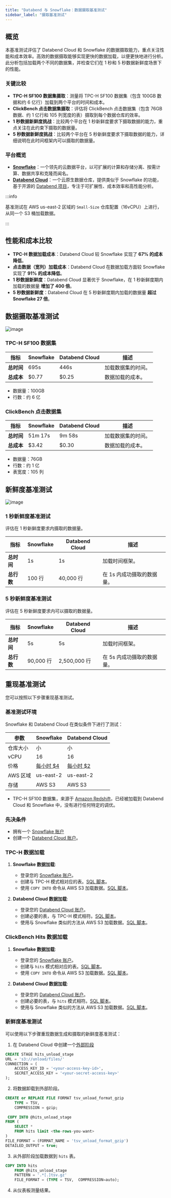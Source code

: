```yaml
---
title: "Databend 与 Snowflake：数据摄取基准测试"
sidebar_label: "摄取基准测试"
---
```


## 概览

本基准测试评估了 Databend Cloud 和 Snowflake 的数据摄取能力，重点关注性能和成本效率。高效的数据摄取能够实现更快的数据加载，以便更快地进行分析。此分析包括加载两个不同的数据集，并检查它们在 1 秒和 5 秒数据新鲜度场景下的性能。

### 关键比较

- **TPC-H SF100 数据集摄取**：测量将 TPC-H SF100 数据集（包含 100GB 数据和约 6 亿行）加载到两个平台的时间和成本。
- **ClickBench 点击数据集摄取**：评估将 ClickBench 点击数据集（包含 76GB 数据、约 1 亿行和 105 列宽度的表）摄取到每个数据仓库的效率。
- **1 秒数据新鲜度挑战**：比较两个平台在 1 秒新鲜度要求下摄取数据的能力，重点关注在此约束下摄取的数据量。
- **5 秒数据新鲜度挑战**：比较两个平台在 5 秒新鲜度要求下摄取数据的能力，详细说明在此时间框架内可以摄取的数据量。

### 平台概览

- **[Snowflake](https://www.snowflake.com)**：一个领先的云数据平台，以可扩展的计算和存储分离、按需计算、数据共享和克隆而闻名。
- **[Databend Cloud](https://www.databend.com)**：一个云原生数据仓库，提供类似于 Snowflake 的功能，基于开源的 [Databend 项目](https://github.com/datafuselabs/databend)，专注于可扩展性、成本效率和高性能分析。

:::info

基准测试在 AWS us-east-2 区域的 `Small-Size` 仓库配置（16vCPU）上进行，从同一个 S3 桶加载数据。

:::

## 性能和成本比较

- **TPC-H 数据加载成本**：Databend Cloud 较 Snowflake 实现了 **67% 的成本降低**。
- **点击数据（宽列）加载成本**：Databend Cloud 在数据加载方面较 Snowflake 实现了 **91% 的成本降低**。
- **1 秒数据新鲜度**：Databend Cloud 显著优于 Snowflake，在 1 秒新鲜度期内加载的数据量 **增加了 400 倍**。
- **5 秒数据新鲜度**：Databend Cloud 在 5 秒新鲜度期内加载的数据量 **超过 Snowflake 27 倍**。

## 数据摄取基准测试

![image](https://github.com/datafuselabs/databend/assets/172204/530317ec-c895-492a-8403-f7b8694b02f2)

### TPC-H SF100 数据集

| 指标             | Snowflake | Databend Cloud | 描述                     |
|------------------|-----------|----------------|---------------------------|
| **总时间**       | 695s      | 446s           | 加载数据集的时间。         |
| **总成本**       | $0.77     | $0.25          | 数据加载的成本。           |

- 数据量：100GB
- 行数：约 6 亿

### ClickBench 点击数据集

| 指标             | Snowflake | Databend Cloud | 描述                     |
|------------------|-----------|----------------|---------------------------|
| **总时间**       | 51m 17s   | 9m 58s         | 加载数据集的时间。         |
| **总成本**       | $3.42     | $0.30          | 数据加载的成本。           |

- 数据量：76GB
- 行数：约 1 亿
- 表宽度：105 列


## 新鲜度基准测试

![image](https://github.com/datafuselabs/databend/assets/172204/41b04e6a-9027-47bf-a749-49c267a7f9ec)

### 1 秒新鲜度基准测试

评估在 1 秒新鲜度要求内摄取的数据量。

| 指标             | Snowflake | Databend Cloud | 描述                                              |
|------------------|-----------|----------------|--------------------------------------------------|
| **总时间**       | 1s        | 1s             | 加载时间框架。                                      |
| **总行数**       | 100 行    | 40,000 行      | 在 1s 内成功摄取的数据量。                          |

### 5 秒新鲜度基准测试

评估在 5 秒新鲜度要求内可以摄取的数据量。

| 指标             | Snowflake   | Databend Cloud | 描述                                             |
|------------------|-------------|----------------|-------------------------------------------------|
| **总时间**       | 5s          | 5s             | 加载时间框架。                                     |
| **总行数**       | 90,000 行   | 2,500,000 行   | 在 5s 内成功摄取的数据量。                          |


## 重现基准测试

您可以按照以下步骤重现基准测试。

### 基准测试环境

Snowflake 和 Databend Cloud 在类似条件下进行了测试：



| 参数            | Snowflake                                                                | Databend Cloud                            |
|----------------|--------------------------------------------------------------------------|-------------------------------------------|
| 仓库大小        | 小                                                                      | 小                                        |
| vCPU           | 16                                                                       | 16                                        |
| 价格            | [每小时 $4](https://www.snowflake.com/en/data-cloud/pricing-options/)    | [每小时 $2](https://www.databend.com/plan/) |
| AWS 区域       | us-east-2                                                                | us-east-2                                 |
| 存储            | AWS S3                                                                   | AWS S3                                    |

- TPC-H SF100 数据集，来源于 [Amazon Redshift](https://github.com/awslabs/amazon-redshift-utils/tree/master/src/CloudDataWarehouseBenchmark/Cloud-DWB-Derived-from-TPCH)，已经被加载到 Databend Cloud 和 Snowflake 中，没有进行任何特定的调优。

### 先决条件

- 拥有一个 [Snowflake 账户](https://singup.snowflake.com)
- 创建一个 [Databend Cloud 账户](https://www.databend.com/apply/)。

### TPC-H 数据加载

1. **Snowflake 数据加载**:
    - 登录您的 [Snowflake 账户](https://app.snowflake.com/)。
    - 创建与 TPC-H 模式相对应的表。[SQL 脚本](https://github.com/datafuselabs/wizard/blob/ee9b72a11ac5d977f9a81d17fa34eb47a02ef2ba/benchsb/sql/snow/setup.sql#L1-L92)。
    - 使用 `COPY INTO` 命令从 AWS S3 加载数据。[SQL 脚本](https://github.com/datafuselabs/wizard/blob/ee9b72a11ac5d977f9a81d17fa34eb47a02ef2ba/benchsb/sql/snow/setup.sql#L95-L102)。

2. **Databend Cloud 数据加载**:
    - 登录您的 [Databend Cloud 账户](https://app.databend.com)。
    - 创建必要的表，与 TPC-H 模式相符。[SQL 脚本](https://github.com/datafuselabs/wizard/blob/ee9b72a11ac5d977f9a81d17fa34eb47a02ef2ba/benchsb/sql/bend/setup.sql#L1-L92)。
    - 使用与 Snowflake 类似的方法从 AWS S3 加载数据。[SQL 脚本](https://github.com/datafuselabs/wizard/blob/ee9b72a11ac5d977f9a81d17fa34eb47a02ef2ba/benchsb/sql/bend/setup.sql#L95-L133)。

### ClickBench Hits 数据加载

1. **Snowflake 数据加载**:
    - 登录您的 [Snowflake 账户](https://app.snowflake.com/)。
   - 创建与 `hits` 模式相对应的表。[SQL 脚本](https://gist.github.com/BohuTANG/2a23e5f829a8d180f7388c530526ab21?permalink_comment_id=4991762#file-hits-snowflake-schema)。
    - 使用 `COPY INTO` 命令从 AWS S3 加载数据。[SQL 脚本](https://gist.github.com/BohuTANG/2a23e5f829a8d180f7388c530526ab21?permalink_comment_id=4991762#gistcomment-4991762)。

2. **Databend Cloud 数据加载**:
    - 登录您的 [Databend Cloud 账户](https://app.databend.com)。
    - 创建必要的表，与 `hits` 模式相符。[SQL 脚本](https://gist.github.com/BohuTANG/ab45d251c533dcf0b1ccd3ea1263b8a0#file-hits-databend-schema)。
    - 使用与 Snowflake 类似的方法从 AWS S3 加载数据。[SQL 脚本](https://gist.github.com/BohuTANG/ab45d251c533dcf0b1ccd3ea1263b8a0?permalink_comment_id=4991767#gistcomment-4991767)。


### 新鲜度基准测试

可以使用以下步骤重现数据生成和摄取的新鲜度基准测试：


1. 在 Databend Cloud 中创建一个[外部阶段](https://docs.databend.com/sql/sql-commands/ddl/stage/ddl-create-stage#example-2-create-external-stage-with-aws-access-key)
```sql
CREATE STAGE hits_unload_stage
URL = 's3://unload/files/'
CONNECTION = (
    ACCESS_KEY_ID = '<your-access-key-id>',
    SECRET_ACCESS_KEY = '<your-secret-access-key>'
);
```

2. 将数据卸载到外部阶段。

```sql
CREATE or REPLACE FILE FORMAT tsv_unload_format_gzip 
    TYPE = TSV,
    COMPRESSION = gzip; 
    
 COPY INTO @hits_unload_stage
FROM (
    SELECT * 
    FROM hits limit <the-rows-you-want>
) 
FILE_FORMAT = (FORMAT_NAME = 'tsv_unload_format_gzip')
DETAILED_OUTPUT = true;
```

3. 从外部阶段加载数据到 `hits` 表。

```sql
COPY INTO hits
    FROM @hits_unload_stage
    PATTERN = '.*[.]tsv.gz'
    FILE_FORMAT = (TYPE = TSV,  COMPRESSION=auto); 
```

4. 从仪表板测量结果。